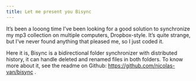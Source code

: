 ```yaml
---
title: Let me present you Bisync
---
```


It’s been a looong time I’ve been looking for a good solution to synchronize my mp3 collection on multiple computers, Dropbox-style. It’s quite strange, but I’ve never found anything that pleased me, so I just coded it.

Here it is, Bisync is a bidirectional folder synchronizer with distributed history, it can handle deleted and renamed files in both folders. To know more about it, see the readme on Github: https://github.com/nicolas-van/bisync .
